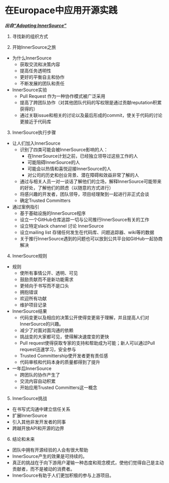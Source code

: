 # 在Europace中应用开源实践
***出自[“Adopting InnerSource”](https://innersourcecommons.org/resources/books/adoptinginnersource/)***
1. 寻找新的组织方式

2. 开始InnerSource之旅
  - 为什么InnerSource
    - 获取交流和决策内容
    - 提高任务透明性
    - 更好的平衡自主和协作
    - 不断发展的团队和责任
  - InnerSource实验
    - Pull Request 作为一种协作模式被广泛采用
    - 提高了跨团队协作（对其他团队代码的写权限是通过贡献reputation积累获得的）
    - 通过关联issue和相关的讨论以及最后形成的commit，使关于代码的讨论更接近于代码库
3. InnerSource执行步骤
  - 让人们加入InnerSource
    - 识别了四类可能会被InnerSource影响的人：
      - 在InnerSource计划之前，已经独立领导过这些工作的人
      - 可能阻碍InnerSource的人
      - 可能会以热情和喜悦迎接InnerSource的人
      - 对公司的历史和创业背景、潜在障碍和效益非常了解的人
    - 通过与相关人员一对一谈话了解他们的立场，解释InnerSource可能带来的好处，了解他们的顾虑（以随意的方式进行）
    - 将感兴趣的开发者，团队领导，项目经理聚到一起进行非正式会谈
    - 确定Trusted Committers
  - 通过案例指引
    - 基于基础设施的InnerSource程序
    - 设立一个GitHub仓库追踪一切与公司推行InnerSource有关的工作
    - 设立特定slack channel 讨论 InnerSource
    - 设立mailing list 存储任何发生在代码库、问题追踪器、wiki等的数据
    - 关于推行InnerSource遇到的问题也可以放到公共平台如GitHub一起协商解决
4. InnerSource规则
  - 规则
      - 使所有事情公开、透明、可见
      - 鼓励贡献而不是新功能需求
      - 更倾向于书写而不是口头
      - 拥抱错误
      - 欢迎所有功献
      - 维护项目记录
  - InnerSource结果
    - 代码变更以及相应的决策公开使得变更易于理解，并且提高人们对InnerSource的兴趣。
    - 减少了对面对面沟通的依赖
    - 挑战变的大家都可见，使得解决速度变的更快
    - Pull request使得获取专家的支持和帮助成为可能；新人可以通过Pull request迅速学习，安全参与
    - Trusted Committership使开发者更有责任感
    - 代码审核和代码本身的质量都得到了提升
  - 一年后InnerSource
    - 跨团队的协作产生了
    - 交流内容自动积累
    - 开始应用Trusted Committers这一概念 
5. InnerSource挑战
  - 在书写式沟通中建立信任关系
  - 扩展InnerSource
  - 引入其他非发开发者的同事
  - 跨越开放API和开源的边界
6. 结论和未来
  - 团队中拥有开源经验的人会有很大帮助
  - InnerSource产生的效果是可持续的。
  - 真正的挑战在于向下游用户灌输一种态度和观念模式，使他们觉得自己是主动贡献者，而不是被动的消费者。
  - InnerSource有助于人们更加积极的参与上游项目。
